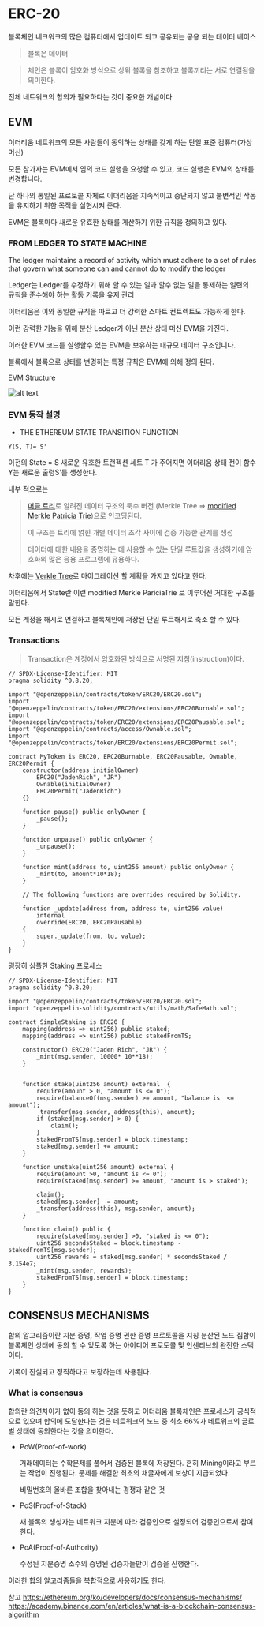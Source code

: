 # ERC-20

블록체인 네크워크의 많은 컴퓨터에서 업데이트 되고 공유되는 공용 되는 데이터 베이스

> 블록은 데이터

> 체인은 블록이 암호화 방식으로 상위 블록을 참조하고 블록끼리는 서로 연결됨을 의미한다.

전체 네트워크의 합의가 필요하다는 것이 중요한 개념이다

## EVM

이더리움 네트워크의 모든 사람들이 동의하는 상태를 갖게 하는 단일 표준 컴퓨터(가상 머신)

모든 참가자는 EVM에서 임의 코드 실행을 요청할 수 있고, 코드 실행은 EVM의 상태를 변경합니다.

단 하나의 통일된 프로토콜 자체로 이더리움을 지속적이고 중단되지 않고 불변적인 작동을 유지하기 위한 목적을 실현시켜 준다.

EVM은 블록마다 새로운 유효한 상태를 계산하기 위한 규칙을 정의하고 있다.

### FROM LEDGER TO STATE MACHINE

The ledger maintains a record of activity which must adhere to a set of rules that govern what someone can and cannot do to modify the ledger

Ledger는 Ledger를 수정하기 위해 할 수 있는 일과 할수 없는 일을 통제하는 일련의 규칙을 준수해야 하는 활동 기록을 유지 관리

이더리움은 이와 동일한 규칙을 따르고 더 강력한 스마트 컨트렉트도 가능하게 한다.

이런 강력한 기능을 위해 분산 Ledger가 아닌 분산 상태 머신 EVM을 가진다.

이러한 EVM 코드를 실행할수 있는 EVM을 보유하는 대규모 데이터 구조입니다.

블록에서 블록으로 상태를 변경하는 특정 규칙은 EVM에 의해 정의 된다.

EVM Structure

![alt text](image.png)

### EVM 동작 설명

- THE ETHEREUM STATE TRANSITION FUNCTION

```
Y(S, T)= S'
```

이전의 State = S 새로운 유호한 트랜젝션 세트 T 가 주어지면 이더리움 상태 전이 함수 Y는 새로운 출령S'를 생성한다.

내부 적으로는

> [머클 트리](https://en.wikipedia.org/wiki/Merkle_tree)로 알려진 데이터 구조의 툭수 버전
> (Merkle Tree => [modified Merkle Patricia Trie](https://ethereum.org/en/developers/docs/data-structures-and-encoding/patricia-merkle-trie/))으로 인코딩된다.
>
> 이 구조는 트리에 얽힌 개별 데이터 조각 사이에 검증 가능한 관계를 생성
>
> 데이터에 대한 내용을 증명하는 데 사용할 수 있는 단일 루트값을 생성하기에 암호화의 많은 응용 프로그램에 유용하다.

차후에는 [Verkle Tree](https://ethereum.org/en/roadmap/verkle-trees/)로 마이그레이션 할 계획을 가지고 있다고 한다.

이더리움에서 State란 이런 modified Merkle PariciaTrie 로 이루어진 거대한 구조를 말한다.

모든 계정을 해시로 연결하고 블록체인에 저장된 단일 루트해시로 축소 할 수 있다.

### Transactions

> Transaction은 계정에서 암호화된 방식으로 서명된 지침(instruction)이다.

```sol
// SPDX-License-Identifier: MIT
pragma solidity ^0.8.20;

import "@openzeppelin/contracts/token/ERC20/ERC20.sol";
import "@openzeppelin/contracts/token/ERC20/extensions/ERC20Burnable.sol";
import "@openzeppelin/contracts/token/ERC20/extensions/ERC20Pausable.sol";
import "@openzeppelin/contracts/access/Ownable.sol";
import "@openzeppelin/contracts/token/ERC20/extensions/ERC20Permit.sol";

contract MyToken is ERC20, ERC20Burnable, ERC20Pausable, Ownable, ERC20Permit {
    constructor(address initialOwner)
        ERC20("JadenRich", "JR")
        Ownable(initialOwner)
        ERC20Permit("JadenRich")
    {}

    function pause() public onlyOwner {
        _pause();
    }

    function unpause() public onlyOwner {
        _unpause();
    }

    function mint(address to, uint256 amount) public onlyOwner {
        _mint(to, amount*10*18);
    }

    // The following functions are overrides required by Solidity.

    function _update(address from, address to, uint256 value)
        internal
        override(ERC20, ERC20Pausable)
    {
        super._update(from, to, value);
    }
}
```

굉장히 심플한 Staking 프로세스

```sol
// SPDX-License-Identifier: MIT
pragma solidity ^0.8.20;

import "@openzeppelin/contracts/token/ERC20/ERC20.sol";
import "openzeppelin-solidity/contracts/utils/math/SafeMath.sol";

contract SimpleStaking is ERC20 {
    mapping(address => uint256) public staked;
    mapping(address => uint256) public stakedFromTS;

    constructor() ERC20("Jaden Rich", "JR") {
        _mint(msg.sender, 10000* 10**18);
    }


    function stake(uint256 amount) external  {
        require(amount > 0, "amount is <= 0");
        require(balanceOf(msg.sender) >= amount, "balance is  <= amount");
        _transfer(msg.sender, address(this), amount);
        if (staked[msg.sender] > 0) {
            claim();
        }
        stakedFromTS[msg.sender] = block.timestamp;
        staked[msg.sender] += amount;
    }

    function unstake(uint256 amount) external {
        require(amount >0, "amount is <= 0");
        require(staked[msg.sender] >= amount, "amount is > staked");

        claim();
        staked[msg.sender] -= amount;
        _transfer(address(this), msg.sender, amount);
    }

    function claim() public {
        require(staked[msg.sender] >0, "staked is <= 0");
        uint256 secondsStaked = block.timestamp - stakedFromTS[msg.sender];
        uint256 rewards = staked[msg.sender] * secondsStaked / 3.154e7;
        _mint(msg.sender, rewards);
        stakedFromTS[msg.sender] = block.timestamp;
    }
}
```

## CONSENSUS MECHANISMS

합의 알고리즘이란 지분 증명, 작업 증명 권한 증명 프로토콜을 지칭
분산된 노드 집합이 블록체인 상태에 동의 할 수 있도록 하는 아이디어 프로토콜 및 인센티브의 완전한 스택이다.

기록이 진실되고 정직하다고 보장하는데 사용된다.

### What is consensus

합의란 의견차이가 없이 동의 하는 것을 뜻하고 이더리움 블록체인은 프로세스가 공식적으로 있으며 합의에 도달한다는 것은 네트워크의 노드 중 최소 66%가 네트워크의 글로벌 상태에 동의한다는 것을 의미한다.

- PoW(Proof-of-work)

  거래데이터는 수학문제를 풀어서 검증된 블록에 저장된다.
  흔히 Mining이라고 부르는 작업이 진행된다. 문제를 해결한 최초의 채굴자에게 보상이 지급되었다.

  비밀번호의 올바른 조합을 찾아내는 경쟁과 같은 것

- PoS(Proof-of-Stack)

  새 블록의 생성자는 네트워크 지분에 따라 검증인으로 설정되어 검증인으로서 참여한다.

- PoA(Proof-of-Authority)

  수정된 지분증명 소수의 증명된 검증자들만이 검증을 진행한다.

이러한 합의 알고리즘들을 복합적으로 사용하기도 한다.

참고 https://ethereum.org/ko/developers/docs/consensus-mechanisms/
https://academy.binance.com/en/articles/what-is-a-blockchain-consensus-algorithm
